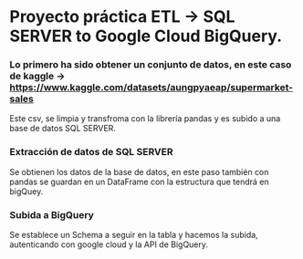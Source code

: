 # Proyecto práctica ETL -> SQL SERVER to Google Cloud BigQuery.
### Lo primero ha sido obtener un conjunto de datos, en este caso de kaggle -> https://www.kaggle.com/datasets/aungpyaeap/supermarket-sales
Este csv, se limpia y transfroma con la librería pandas y es subido a una base de datos SQL SERVER.
### Extracción de datos de SQL SERVER
Se obtienen los datos de la base de datos, en este paso también con pandas se guardan en un DataFrame con la estructura que tendrá en bigQuey. 
### Subida a BigQuery
Se establece un Schema a seguir en la tabla y hacemos la subida, autenticando con google cloud y la API de BigQuery.

